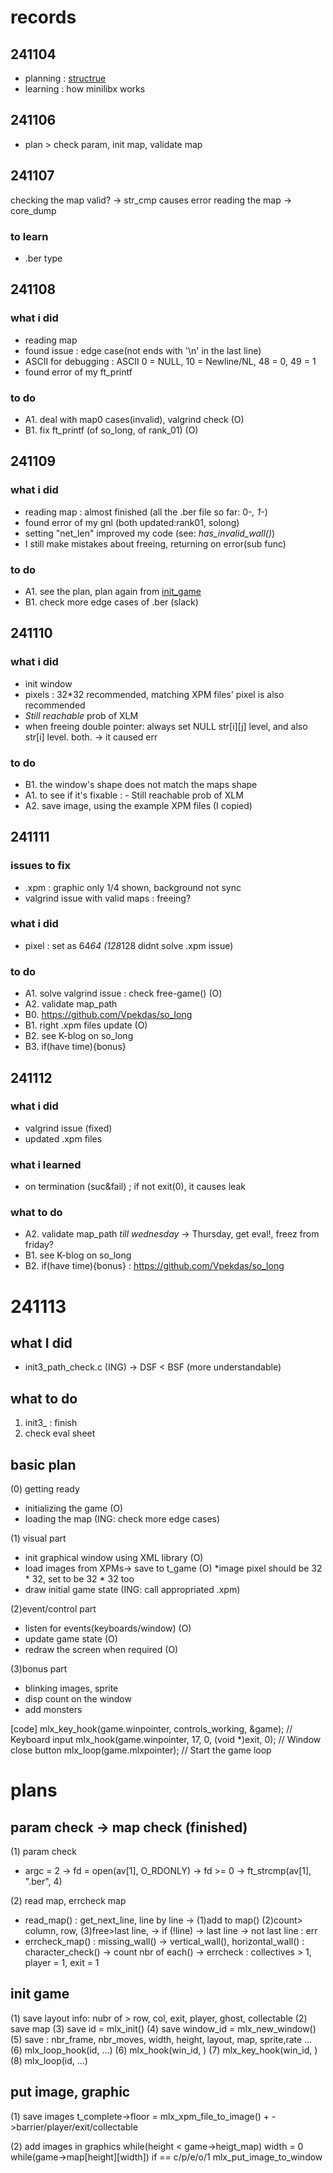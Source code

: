 # records

## 241104
- planning : [structrue](#structure)
- learning : how minilibx works

## 241106
- plan > check param, init map, validate map

## 241107
checking the map valid? -> str_cmp causes error
reading the map -> core_dump

### to learn
- .ber type

## 241108
### what i did
- reading map
- found issue : edge case(not ends with '\n' in the last line)
- ASCII for debugging : ASCII 0 = NULL, 10 = Newline/NL, 48 = 0, 49 = 1
- found error of my ft_printf 

### to do
- A1. deal with map0 cases(invalid), valgrind check (O)
- B1. fix ft_printf (of so_long, of rank_01) (O)

## 241109
### what i did
- reading map : almost finished (all the .ber file so far: 0-*, 1-*)
- found error of my gnl (both updated:rank01, solong)
- setting "net_len" improved my code (see: *has_invalid_wall()*)
- I still make mistakes about freeing, returning on error(sub func)

### to do
- A1. see the plan, plan again from [init_game](#init_game)
- B1. check more edge cases of .ber (slack)

## 241110
### what i did
- init window
- pixels : 32*32 recommended, matching XPM files' pixel is also recommended
- *Still reachable* prob of XLM
- when freeing double pointer: always set NULL str[i][j] level, and also str[i] level. both. -> it caused err
### to do
- B1. the window's shape does not match the maps shape
- A1. to see if it's fixable : - Still reachable prob of XLM
- A2. save image, using the example XPM files (I copied)

## 241111
### issues to fix
- .xpm : graphic only 1/4 shown, background not sync
- valgrind issue with valid maps : freeing?

### what i did
- pixel : set as 64*64 (128*128 didnt solve .xpm issue)

### to do
- A1. solve valgrind issue :  check free-game() (O)
- A2. validate map_path 
- B0. https://github.com/Vpekdas/so_long
- B1. right .xpm files update (O)
- B2. see K-blog on so_long
- B3. if(have time){bonus}


## 241112
### what i did
- valgrind issue (fixed)
- updated .xpm files

### what i learned
- on termination (suc&fail) ; if not exit(0), it causes leak

### what to do
- A2. validate map_path *till wednesday*
-> Thursday, get eval!, freez from friday?
- B1. see K-blog on so_long
- B2. if(have time){bonus}
: https://github.com/Vpekdas/so_long

# 241113
## what I did
- init3_path_check.c (ING)
-> DSF < BSF (more understandable)

## what to do
1. init3_ : finish
2. check eval sheet 


## basic plan
(0) getting ready
- initializing the game (O)
- loading the map (ING: check more edge cases)

(1) visual part
- init graphical window using XML library (O)
- load images from XPMs-> save to t_game (O)
	*image pixel should be 32 * 32, set to be 32 * 32 too
- draw initial game state (ING: call appropriated .xpm)

(2)event/control part
- listen for events(keyboards/window) (O)
- update game state (O)
- redraw the screen when required (O)

(3)bonus part
- blinking images, sprite
- disp count on the window
- add monsters

[code]
    mlx_key_hook(game.winpointer, controls_working, &game);  // Keyboard input
    mlx_hook(game.winpointer, 17, 0, (void *)exit, 0);      // Window close button
    mlx_loop(game.mlxpointer);  // Start the game loop

# plans
## param check -> map check (finished)

(1) param check
- argc = 2 
    -> fd = open(av[1], O_RDONLY)
    -> fd >= 0
    -> ft_strcmp(av[1], ".ber", 4)

(2) read map, errcheck map
- read_map()
    : get_next_line, line by line
        -> (1)add to map() (2)count> column, row, (3)free>last line, 
        -> if (!line)
                -> last line
                -> not last line : err
- errcheck_map()
    : missing_wall() 
        -> vertical_wall(), horizontal_wall()
    : character_check() 
        -> count nbr of each()
        -> errcheck : collectives > 1, player = 1, exit = 1

## init game

(1) save layout info: nubr of > row, col, exit, player, ghost, collectable
(2) save map
(3) save id = mlx_init()
(4) save window_id = mlx_new_window()
(5) save : nbr_frame, nbr_moves, width, height, layout, map, sprite,rate ...
(6) mlx_loop_hook(id, ...)
(6) mlx_hook(win_id, )
(7) mlx_key_hook(win_id, )
(8) mlx_loop(id, ...)

## put image, graphic
(1) save images
    t_complete->floor = mlx_xpm_file_to_image()
    + ->barrier/player/exit/collectable

(2) add images in graphics
    while(height < game->heigt_map)
        width = 0
        while(game->map[height][width])
            if == c/p/e/o/1
                mlx_put_image_to_window